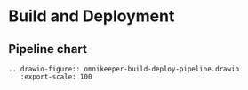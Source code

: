 # Build and Deployment

## Pipeline chart
```eval_rst
.. drawio-figure:: omnikeeper-build-deploy-pipeline.drawio
   :export-scale: 100
```
